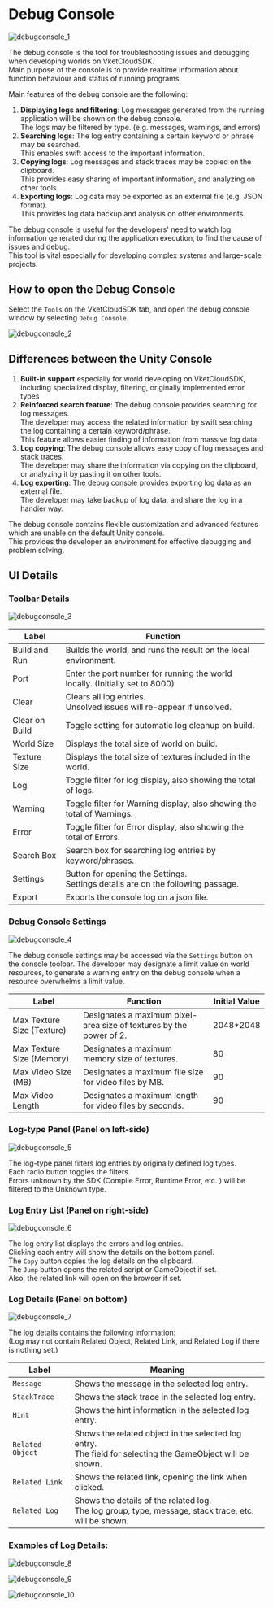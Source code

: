 # Debug Console

![debugconsole_1](./img/debugconsole_1.jpg)

The debug console is the tool for troubleshooting issues and debugging when developing worlds on VketCloudSDK.<br> 
Main purpose of the console is to provide realtime information about function behaviour and status of running programs.

Main features of the debug console are the following:

1. **Displaying logs and filtering**: Log messages generated from the running application will be shown on the debug console.<br> The logs may be filtered by type. (e.g. messages, warnings, and errors)
2. **Searching logs**: The log entry containing a certain keyword or phrase may be searched.<br>This enables swift access to the important information.
3. **Copying logs**: Log messages and stack traces may be copied on the clipboard.<br> This provides easy sharing of important information, and analyzing on other tools.
4. **Exporting logs**: Log data may be exported as an external file (e.g. JSON format).<br> This provides log data backup and analysis on other environments.

The debug console is useful for the developers' need to watch log information generated during the application execution, to find the cause of issues and debug.<br>
This tool is vital especially for developing complex systems and large-scale projects.

## How to open the Debug Console
Select the `Tools` on the VketCloudSDK tab, and open the debug console window by selecting `Debug Console`.

![debugconsole_2](./img/debugconsole_2_en.jpg)

## Differences between the Unity Console
1. **Built-in support** especially for world developing on VketCloudSDK, including specialized display, filtering, originally implemented error types
2. **Reinforced search feature**: The debug console provides searching for log messages. <br> The developer may access the related information by swift searching the log containing a certain keyword/phrase. <br>This feature allows easier finding of information from massive log data.
3. **Log copying**: The debug console allows easy copy of log messages and stack traces.<br> The developer may share the information via copying on the clipboard, or analyzing it by pasting it on other tools.
4. **Log exporting**: The debug console provides exporting log data as an external file.<br> The developer may take backup of log data, and share the log in a handier way. 

The debug console contains flexible customization and advanced features which are unable on the default Unity console.<br>
This provides the developer an environment for effective debugging and problem solving.

## UI Details
### Toolbar Details

![debugconsole_3](./img/debugconsole_3.jpg)

| Label | Function |
|----|----|
| Build and Run | Builds the world, and runs the result on the local environment. |
| Port | Enter the port number for running the world locally. (Initially set to 8000) |
| Clear | Clears all log entries.<br> Unsolved issues will re-appear if unsolved. |
| Clear on Build | Toggle setting for automatic log cleanup on build. |
| World Size | Displays the total size of world on build. |
| Texture Size | Displays the total size of textures included in the world. |
| Log | Toggle filter for log display, also showing the total of logs. | 
| Warning | Toggle filter for Warning display, also showing the total of Warnings. | 
| Error | Toggle filter for Error display, also showing the total of Errors. | 
| Search Box | Search box for searching log entries by keyword/phrases.  |
| Settings | Button for opening the Settings.<br> Settings details are on the following passage. |
| Export | Exports the console log on a json file. |

### Debug Console Settings

![debugconsole_4](./img/debugconsole_4_en.jpg)

The debug console settings may be accessed via the `Settings` button on the console toolbar.
The developer may designate a limit value on world resources, to generate a warning entry on the debug console when a resource overwhelms a limit value.

| Label | Function | Initial Value |
|----|----|----|
| Max Texture Size (Texture) | Designates a maximum pixel-area size of textures by the power of 2. | 2048*2048 |
| Max Texture Size (Memory) | Designates a maximum memory size of textures. | 80 |
| Max Video Size (MB) | Designates a maximum file size for video files by MB. | 90 |
| Max Video Length | Designates a maximum length for video files by seconds. | 90 |

### Log-type Panel (Panel on left-side)

![debugconsole_5](./img/debugconsole_5_en.jpg)

The log-type panel filters log entries by originally defined log types. <br>
Each radio button toggles the filters.<br>
Errors unknown by the SDK (Compile Error, Runtime Error, etc. ) will be filtered to the Unknown type.

### Log Entry List (Panel on right-side)

![debugconsole_6](./img/debugconsole_6_en.jpg)

The log entry list displays the errors and log entries.<br>
Clicking each entry will show the details on the bottom panel.<br>
The `Copy` button copies the log details on the clipboard.<br>
The `Jump` button opens the related script or GameObject if set.<br>
Also, the related link will open on the browser if set.

### Log Details (Panel on bottom)

![debugconsole_7](./img/debugconsole_7_en.jpg)

The log details contains the following information:<br>
(Log may not contain Related Object, Related Link, and Related Log if there is nothing set.)

| Label | Meaning |
|----|----|
| `Message` | Shows the message in the selected log entry. |
| `StackTrace` | Shows the stack trace in the selected log entry. |
| `Hint` | Shows the hint information in the selected log entry.  |
| `Related Object` | Shows the related object in the selected log entry.<br> The field for selecting the GameObject will be shown. |
| `Related Link` | Shows the related link, opening the link when clicked. |
| `Related Log` | Shows the details of the related log. <br> The log group, type, message, stack trace, etc. will be shown. |

### Examples of Log Details:

![debugconsole_8](./img/debugconsole_8_en.jpg)

![debugconsole_9](./img/debugconsole_9_en.jpg)

![debugconsole_10](./img/debugconsole_10_en.jpg)